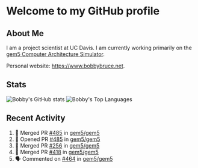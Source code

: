 # Welcome to my GitHub profile

## About Me

I am a project scientist at UC Davis. I am currently working primarily on the [gem5 Computer Architecture Simulator](https://github.com/gem5).

Personal website: <https://www.bobbybruce.net>.

## Stats

![Bobby's GitHub stats](https://github-readme-stats.vercel.app/api?username=bobbyrbruce&show_icons=true&theme=responsive&include_all_commits=true&count_private=true&show=reviews&disable_animations=true)
![Bobby's Top Languages ](https://github-readme-stats.vercel.app/api/top-langs/?username=bobbyrbruce&layout=compact&theme=responsive&count_private=true&langs_count=10&disable_animations=true)

## Recent Activity

<!--START_SECTION:activity-->
1. 🎉 Merged PR [#485](https://github.com/gem5/gem5/pull/485) in [gem5/gem5](https://github.com/gem5/gem5)
2. 💪 Opened PR [#485](https://github.com/gem5/gem5/pull/485) in [gem5/gem5](https://github.com/gem5/gem5)
3. 🎉 Merged PR [#256](https://github.com/gem5/gem5/pull/256) in [gem5/gem5](https://github.com/gem5/gem5)
4. 🎉 Merged PR [#418](https://github.com/gem5/gem5/pull/418) in [gem5/gem5](https://github.com/gem5/gem5)
5. 🗣 Commented on [#464](https://github.com/gem5/gem5/pull/464#issuecomment-1769195151) in [gem5/gem5](https://github.com/gem5/gem5)
<!--END_SECTION:activity-->
